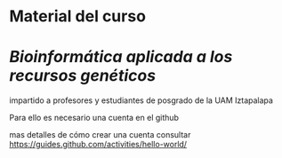 # Material del curso 
# *Bioinformática aplicada a los recursos genéticos*

impartido a profesores y estudiantes de posgrado de la UAM Iztapalapa

Para ello es necesario una cuenta en el github

mas detalles de cómo crear una cuenta consultar
https://guides.github.com/activities/hello-world/

